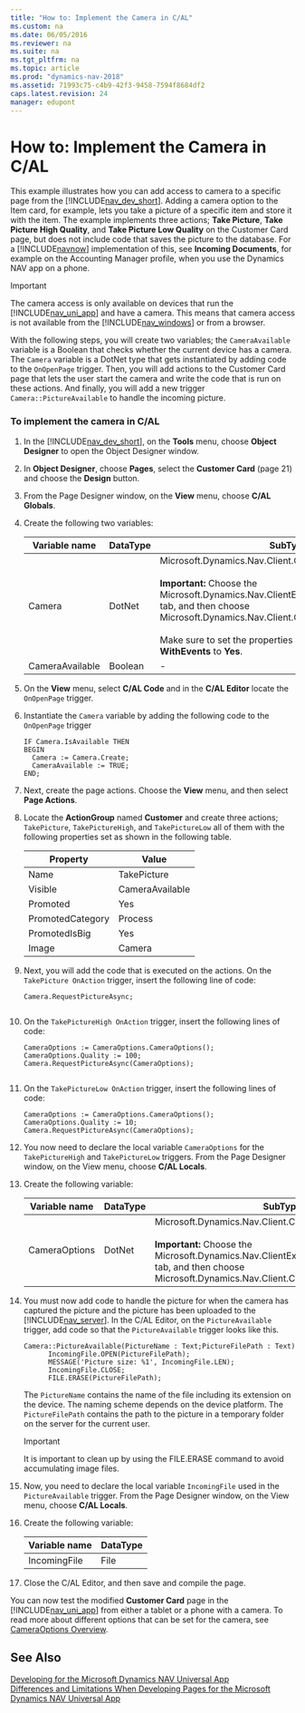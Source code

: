 ```yaml
---
title: "How to: Implement the Camera in C/AL"
ms.custom: na
ms.date: 06/05/2016
ms.reviewer: na
ms.suite: na
ms.tgt_pltfrm: na
ms.topic: article
ms.prod: "dynamics-nav-2018"
ms.assetid: 71993c75-c4b9-42f3-9458-7594f8684df2
caps.latest.revision: 24
manager: edupont
---
```

# How to: Implement the Camera in C/AL
This example illustrates how you can add access to camera to a specific page from the [!INCLUDE[nav_dev_short](includes/nav_dev_short_md.md)]. Adding a camera option to the Item card, for example, lets you take a picture of a specific item and store it with the item. The example implements three actions; **Take Picture**, **Take Picture High Quality**, and **Take Picture Low Quality** on the Customer Card page, but does not include code that saves the picture to the database. For a [!INCLUDE[navnow](includes/navnow_md.md)] implementation of this, see **Incoming Documents**, for example on the Accounting Manager profile, when you use the Dynamics NAV app on a phone.  
  
> [!IMPORTANT]  
>  The camera access is only available on devices that run the [!INCLUDE[nav_uni_app](includes/nav_uni_app_md.md)] and have a camera. This means that camera access is not available from the [!INCLUDE[nav_windows](includes/nav_windows_md.md)] or from a browser.  
  
 With the following steps, you will create two variables; the `CameraAvailable` variable is a Boolean that checks whether the current device has a camera. The `Camera` variable is a DotNet type that gets instantiated by adding code to the `OnOpenPage` trigger. Then, you will add actions to the Customer Card page that lets the user start the camera and write the code that is run on these actions. And finally, you will add a new trigger `Camera::PictureAvailable` to handle the incoming picture.  
  
### To implement the camera in C/AL  
  
1.  In the [!INCLUDE[nav_dev_short](includes/nav_dev_short_md.md)], on the **Tools** menu, choose **Object Designer** to open the Object Designer window.  
  
2.  In **Object Designer**, choose **Pages**, select the **Customer Card** \(page 21\) and choose the **Design** button.  
  
3.  From the Page Designer window, on the **View** menu, choose **C/AL Globals**.  
  
4.  Create the following two variables:  
  
    |Variable name|DataType|SubType|  
    |-------------------|--------------|-------------|  
    |Camera|DotNet|Microsoft.Dynamics.Nav.Client.Capabilities.CameraProvider<br /><br /> **Important:** Choose the Microsoft.Dynamics.Nav.ClientExtensions dll on the **Server** tab, and then choose Microsoft.Dynamics.Nav.Client.Capabilities.CameraProvider.<br /><br /> Make sure to set the properties **RunOnClient** and **WithEvents** to **Yes**.|  
    |CameraAvailable|Boolean|-|  
  
5.  On the **View** menu, select **C/AL Code** and in the **C/AL Editor** locate the `OnOpenPage` trigger.  
  
6.  Instantiate the `Camera` variable by adding the following code to the `OnOpenPage` trigger  
  
    ```  
    IF Camera.IsAvailable THEN  
    BEGIN  
      Camera := Camera.Create;  
      CameraAvailable := TRUE;  
    END;  
    ```  
  
7.  Next, create the page actions. Choose the **View** menu, and then select **Page Actions**.  
  
8.  Locate the **ActionGroup** named **Customer** and create three actions; `TakePicture`, `TakePictureHigh`, and `TakePictureLow` all of them with the following properties set as shown in the following table.  
  
    |Property|Value|  
    |--------------|-----------|  
    |Name|TakePicture|  
    |Visible|CameraAvailable|  
    |Promoted|Yes|  
    |PromotedCategory|Process|  
    |PromotedIsBig|Yes|  
    |Image|Camera|  
  
9. Next, you will add the code that is executed on the actions. On the `TakePicture OnAction` trigger, insert the following line of code:  
  
    ```  
    Camera.RequestPictureAsync;  
  
    ```  
  
10. On the `TakePictureHigh OnAction` trigger, insert the following lines of code:  
  
    ```  
    CameraOptions := CameraOptions.CameraOptions();  
    CameraOptions.Quality := 100;  
    Camera.RequestPictureAsync(CameraOptions);  
  
    ```  
  
11. On the `TakePictureLow OnAction` trigger, insert the following lines of code:  
  
    ```  
    CameraOptions := CameraOptions.CameraOptions();  
    CameraOptions.Quality := 10;  
    Camera.RequestPictureAsync(CameraOptions);  
    ```  
  
12. You now need to declare the local variable `CameraOptions` for the `TakePictureHigh` and `TakePictureLow` triggers. From the Page Designer window, on the View menu, choose **C/AL Locals**.  
  
13. Create the following variable:  
  
    |Variable name|DataType|SubType|  
    |-------------------|--------------|-------------|  
    |CameraOptions|DotNet|Microsoft.Dynamics.Nav.Client.Capabilities.CameraOptions<br /><br /> **Important:** Choose the Microsoft.Dynamics.Nav.ClientExtensions dll on the **Server** tab, and then choose Microsoft.Dynamics.Nav.Client.Capabilities.CameraOptions.|  
  
14. You must now add code to handle the picture for when the camera has captured the picture and the picture has been uploaded to the [!INCLUDE[nav_server](includes/nav_server_md.md)]. In the C/AL Editor, on the `PictureAvailable` trigger, add code so that the `PictureAvailable` trigger looks like this.  
  
    ```  
    Camera::PictureAvailable(PictureName : Text;PictureFilePath : Text)  
          IncomingFile.OPEN(PictureFilePath);  
          MESSAGE('Picture size: %1', IncomingFile.LEN);  
          IncomingFile.CLOSE;  
          FILE.ERASE(PictureFilePath);  
    ```  
  
     The `PictureName` contains the name of the file including its extension on the device. The naming scheme depends on the device platform. The `PictureFilePath` contains the path to the picture in a temporary folder on the server for the current user.  
  
    > [!IMPORTANT]  
    >  It is important to clean up by using the FILE.ERASE command to avoid accumulating image files.  
  
15. Now, you need to declare the local variable `IncomingFile` used in the `PictureAvailable` trigger. From the Page Designer window, on the View menu, choose **C/AL Locals**.  
  
16. Create the following variable:  
  
    |Variable name|DataType|  
    |-------------------|--------------|  
    |IncomingFile|File|  
  
17. Close the C/AL Editor, and then save and compile the page.  
  
 You can now test the modified **Customer Card** page in the [!INCLUDE[nav_uni_app](includes/nav_uni_app_md.md)] from either a tablet or a phone with a camera. To read more about different options that can be set for the camera, see [CameraOptions Overview](CameraOptions-Overview.md).  
  
## See Also  
 [Developing for the Microsoft Dynamics NAV Universal App](Developing-for-the-Microsoft-Dynamics-NAV-Universal-App.md)   
 [Differences and Limitations When Developing Pages for the Microsoft Dynamics NAV Universal App](Differences-and-Limitations-When-Developing-Pages-for-the-Microsoft-Dynamics-NAV-Universal-App.md)